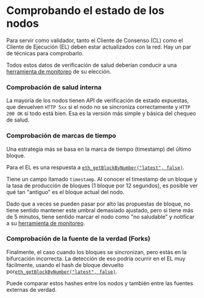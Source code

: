 # Comprobando el estado de los nodos

Para servir como validador, tanto el Cliente de Consenso (CL) como el Cliente de Ejecución (EL) deben estar actualizados con la red. Hay un par de técnicas para comprobarlo.&#x20;

Todos estos datos de verificación de salud deberían conducir a una [herramienta de monitoreo](https://github.com/gateway-fm/validator-kb/blob/main/reference/nodes/monitoring.md) de su elección.

### Comprobación de salud interna

La mayoría de los nodos tienen API de verificación de estado expuestas, que devuelven `HTTP 5xx` si el nodo no se sincroniza correctamente y `HTTP 200 OK` si todo está bien. Esa es la versión más simple y básica del chequeo de salud.

### Comprobación de marcas de tiempo

Una estrategia más se basa en la marca de tiempo (timestamp) del último bloque.

Para el EL es una respuesta a  [`eth_getBlockByNumber("latest", false)`](https://docs.gateway.fm/v/api-docs/ethereum/eth\_getblockbynumber).

Tiene un campo llamado `timestamp`. Al conocer el timestamp de un bloque y la tasa de producción de bloques (1 bloque por 12 segundos), es posible ver qué tan "antiguo" es el bloque actual del nodo.

Dado que a veces se pueden pasar por alto las propuestas de bloque, no tiene sentido mantener este umbral demasiado ajustado, pero si tiene más de 5 minutos, tiene sentido marcar el nodo como "no saludable" y notificar a su [herramienta de monitoreo](https://github.com/gateway-fm/validator-kb/blob/main/reference/nodes/monitoring.md).

### Comprobación de la fuente de la verdad (Forks)

Finalmente, el caso cuando los bloques se sincronizan, pero estás en la bifurcación incorrecta. La detección de eso podría ocurrir en el EL muy fácilmente, usando el hash de bloque devuelto por[`eth_getBlockByNumber("latest", false)`](https://docs.gateway.fm/v/api-docs/ethereum/eth\_getblockbynumber).

Puede comparar estos hashes entre los nodos y también entre las fuentes externas de verdad.
